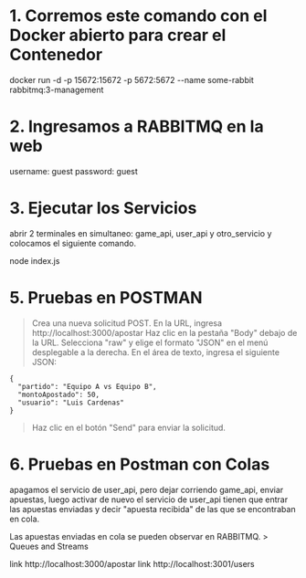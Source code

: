 
# 1. Corremos este comando con el Docker abierto para crear el Contenedor

docker run -d -p 15672:15672 -p 5672:5672 --name some-rabbit rabbitmq:3-management

# 2. Ingresamos a RABBITMQ en la web

username: guest
password: guest


# 3. Ejecutar los Servicios

abrir 2 terminales en simultaneo: game_api, user_api y otro_servicio y colocamos el siguiente comando.

node index.js

# 5. Pruebas en POSTMAN

> Crea una nueva solicitud POST. 
> En la URL, ingresa http://localhost:3000/apostar 
> Haz clic en la pestaña "Body" debajo de la URL. 
> Selecciona "raw" y elige el formato "JSON" en el menú desplegable a la derecha. 
> En el área de texto, ingresa el siguiente JSON:

    {
      "partido": "Equipo A vs Equipo B",
      "montoApostado": 50,
      "usuario": "Luis Cardenas"
    }

> Haz clic en el botón "Send" para enviar la solicitud.

# 6. Pruebas en Postman con Colas

 apagamos el servicio de user_api, pero dejar corriendo  game_api, enviar apuestas, luego activar de nuevo el servicio de user_api
 tienen que entrar las apuestas enviadas y decir "apuesta recibida" de las que se encontraban en cola.

 Las apuestas enviadas en cola se pueden observar en RABBITMQ. > Queues and Streams

link http://localhost:3000/apostar 
link http://localhost:3001/users 
